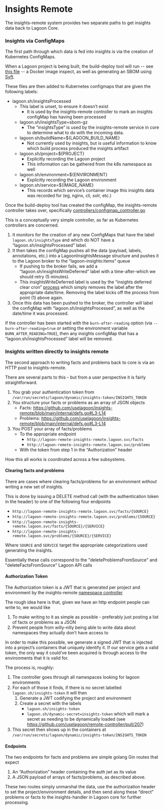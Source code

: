 # Insights Remote

The insights-remote system provides two separate paths to get insights data back to Lagoon Core.


### Insights via ConfigMaps

The first path through which data is fed into insights is via the creation of Kubernetes ConfigMaps.

When a Lagoon project is being built, the build-deploy tool will run -- see [this file](https://github.com/uselagoon/build-deploy-tool/blob/main/legacy/scripts/exec-generate-insights-configmap.sh) -- a Docker image inspect, as well as generating an SBOM using [Syft](https://github.com/anchore/syft).

These files are then added to Kubernetes configmaps that are given the following labels:
* lagoon.sh/insightsProcessed
  * This label is unset, to ensure it doesn’t exist
    * It is used by the insights-remote controller to mark an insights configMap has having been processed
  * lagoon.sh/insightsType=sbom-gz
    * The “insightsType” is used by the insights-remote service in core to determine what to do with the incoming data.
  * lagoon.sh/buildName=${LAGOON_BUILD_NAME}
    * Not currently used by insights, but is useful information to know which build process produced the insights artifact
  * lagoon.sh/project=${PROJECT}
    * Explicitly recording the Lagoon project
    * This information can be gathered from the k8s namespace as well
  * lagoon.sh/environment=${ENVIRONMENT}
    * Explicitly recording the Lagoon environment
  * lagoon.sh/service=${IMAGE_NAME}
    * This records which service’s container image this insights data was recorded for (eg, nginx, cli, solr, etc.)

Once the build-deploy tool has created the configMap, the insights-remote controller takes over, specifically [controllers/configmap_controller.go](https://github.com/anchore/syft)

This is a conceptually very simple controller, as far as Kubernetes controllers are concerned.

1. It monitors for the creation of any new ConfigMaps that have the label `lagoon.sh/insightsType` and which do NOT have a “lagoon.sh/insightsProcessed” label.
2. It then takes the configMap pushes all the data (payload, labels, annotations, etc.) into a LagoonInsightsMessage structure and pushes it to the Lagoon broker to the “lagoon-insights:items” queue
   * If pushing to the broker fails, we add a “lagoon.sh/insightsWriteDeferred” label with a time-after-which we should retry (5 minutes).
   * This insightsWriteDeferred label is used by the “insights deferred clear cron” [process](main.go#L366-L414) which simply removes the label after the appropriate date/time. Removing the label kicks off the process from point (1) above again.
3. Once this data has been pushed to the broker, the controller will label the configMap with “lagoon.sh/insightsProcessed”, as well as the date/time it was processed.

If the controller has been started with the `burn-after-reading` option (via `--burn-after-reading=true` or setting the environment variable `BURN_AFTER_READING=TRUE`), then any insights configMap that has a “lagoon.sh/insightsProcessed” label will be removed.

### Insights written directly to insights remote

The second approach to writing facts and problems back to core is via an HTTP post to insights-remote.

There are several parts to this - but from a user perspective it is fairly straightforward.

1. You grab your authentication token from `/var/run/secrets/lagoon/dynamic/insights-token/INSIGHTS_TOKEN`
2. You structure your facts or problems as an array of JSON objects
   * Facts: https://github.com/uselagoon/insights-remote/blob/main/internal/defs.go#L3-L14
   * Problems: https://github.com/uselagoon/insights-remote/blob/main/internal/defs.go#L3-L14
3. You POST your array of facts/problems
   * To the appropriate endpoint
     * `http://lagoon-remote-insights-remote.lagoon.svc/facts`
     * `http://lagoon-remote-insights-remote.lagoon.svc/problems`
   * With the token from step 1 in the “Authorization” header

How this all works is coordinated across a few subsystems.

#### Clearing facts and problems

There are cases where clearing facts/problems for an environment _without_ writing a new set of insights.

This is done by issuing a DELETE method call (with the authentication token in the header) to one of the following four endpoints

* `http://lagoon-remote-insights-remote.lagoon.svc/facts/{SOURCE}`
* `http://lagoon-remote-insights-remote.lagoon.svc/problems/{SOURCE}`
* `http://lagoon-remote-insights-remote.lagoon.svc/facts/{SOURCE}/{SERVICE}`
* `http://lagoon-remote-insights-remote.lagoon.svc/problems/{SOURCE}/{SERVICE}`

Where `SOURCE` and `SERVICE` target the appropriate categorizations used generating the insights.

Essentially these calls correspond to the "deleteProblemsFromSource" and "deleteFactsFromSource" Lagoon API calls

#### Authorization Token

The Authorization token is a JWT that is generated per project and environment by the insights-remote [namespace controller](internal/controllers/namespace_controller.go)

The rough idea here is that, given we have an http endpoint people can write to, we would like
1. To make writing to it as simple as possible - preferably just posting a list of facts or problems as a JSON
2. Prevent people from willy-nilly being able to write data about namespaces they actually don’t have access to

In order to make this possible, we generate a signed JWT that is injected into a project’s containers that uniquely identify it. If our service gets a valid token, the only way it could’ve been acquired is through access to the environments that it is valid for.


The process is, roughly:
1. The controller goes through all namespaces looking for lagoon environments
2. For each of those it finds, if there is no secret labelled `lagoon.sh/insights-token` it will then
   1. Generate a JWT codifying the project and environment
   2. Create a secret with the labels
      * `lagoon.sh/insights-token`
      * `lagoon.sh/dynamic-secret=insights-token` which will mark a secret as needing to be dynamically loaded (see https://github.com/uselagoon/remote-controller/pull/207)
3. This secret then shows up in the containers at `/var/run/secrets/lagoon/dynamic/insights-token/INSIGHTS_TOKEN`

#### Endpoints

The two endpoints for facts and problems are simple golang Gin routes that expect
1. An “Authorization” header containing the auth jwt as its value
2. A JSON payload of arrays of facts/problems, as described above.

These two routes simply unmarshal the data, use the authorization header to set the project/environment details, and then send along these “direct” problems or facts to the insights-handler in Lagoon core for further processing.

